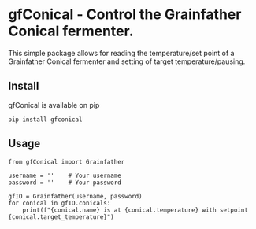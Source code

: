 # gfConical - Control the Grainfather Conical fermenter.

This simple package allows for reading the temperature/set point of a Grainfather Conical fermenter and setting of target temperature/pausing. 

## Install
gfConical is available on pip
```
pip install gfconical
```


## Usage
```
from gfConical import Grainfather

username = ''    # Your username
password = ''    # Your password

gfIO = Grainfather(username, password)
for conical in gfIO.conicals:
    print(f"{conical.name} is at {conical.temperature} with setpoint {conical.target_temperature}")
 ```
